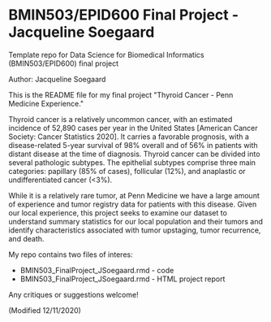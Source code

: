# BMIN503/EPID600 Final Project - Jacqueline Soegaard

Template repo for Data Science for Biomedical Informatics (BMIN503/EPID600) final project

Author: Jacqueline Soegaard

This is the README file for my final project "Thyroid Cancer - Penn Medicine Experience." 

Thyroid cancer is a relatively uncommon cancer, with an estimated incidence of 52,890 cases per year in the United States [American Cancer Society: Cancer Statistics 2020]. It carries a favorable prognosis, with a disease-related 5-year survival of 98% overall and of 56% in patients with distant disease at the time of diagnosis. Thyroid cancer can be divided into several pathologic subtypes. The epithelial subtypes comprise three main categories: papillary (85% of cases), follicular (12%), and anaplastic or undifferentiated cancer (<3%). 

While it is a relatively rare tumor, at Penn Medicine we have a large amount of experience and tumor registry data for patients with this disease. Given our local experience, this project seeks to examine our dataset to understand summary statistics for our local population and their tumors and identify characteristics associated with tumor upstaging, tumor recurrence, and death. 

My repo contains two files of interes: 
- BMIN503_FinalProject_JSoegaard.rmd - code
- BMIN503_FinalProject_JSoegaard.rmd - HTML project report

Any critiques or suggestions welcome! 

(Modified 12/11/2020)



